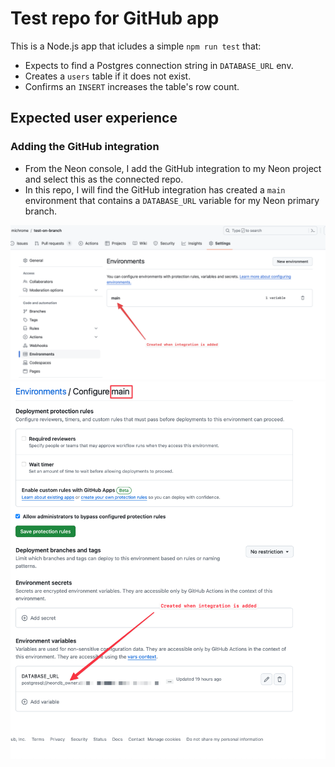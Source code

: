 # Test repo for GitHub app

This is a Node.js app that icludes a simple `npm run test` that:

- Expects to find a Postgres connection string in `DATABASE_URL` env.
- Creates a `users` table if it does not exist.
- Confirms an `INSERT` increases the table's row count.

## Expected user experience

### Adding the GitHub integration

- From the Neon console, I add the GitHub integration to my Neon project and select this as the connected repo.
- In this repo, I will find the GitHub integration has created a `main` environment that contains a `DATABASE_URL` variable for my Neon primary branch.

<img src="/images/main-environment-created.png" />

<img src="/images/main-var-created.png" />
